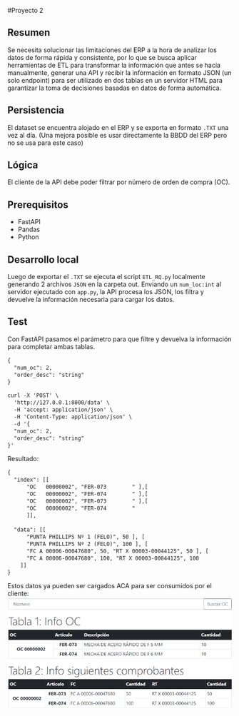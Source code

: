 #Proyecto 2
## Resumen
Se necesita solucionar las limitaciones del ERP a la hora de analizar los datos de forma rápida y consistente, por lo que se busca aplicar herramientas de ETL para transformar la información que antes se hacía manualmente, generar una API y recibir la información en formato JSON (un solo endpoint) para ser utilizado en dos tablas en un servidor HTML para garantizar la toma de decisiones basadas en datos de forma automática.

## Persistencia
El dataset se encuentra alojado en el ERP y se exporta en formato `.TXT` una vez al día. (Una mejora posible es usar directamente la BBDD del ERP pero no se usa para este caso)

## Lógica
El cliente de la API debe poder filtrar por número de orden de compra (OC).

## Prerequisitos
* FastAPI
* Pandas
* Python

## Desarrollo local
Luego de exportar el `.TXT` se ejecuta el script `ETL_RQ.py` localmente generando 2 archivos `JSON` en la carpeta out.
Enviando un `num_loc:int` al servidor ejecutado con `app.py`, la API procesa los JSON, los filtra y devuelve la información necesaria para cargar los datos.

## Test
Con FastAPI pasamos el parámetro para que filtre y devuelva la información para completar ambas tablas.
```
{
  "num_oc": 2,
  "order_desc": "string"
}
```
```
curl -X 'POST' \
  'http://127.0.0.1:8000/data' \
  -H 'accept: application/json' \
  -H 'Content-Type: application/json' \
  -d '{
  "num_oc": 2,
  "order_desc": "string"
}'
```

Resultado:
```
{
  "index": [[
      "OC   00000002", "FER-073        " ],[
      "OC   00000002", "FER-074        " ],[
      "OC   00000002", "FER-073        " ],[
      "OC   00000002", "FER-074        "
      ]],

  "data": [[
      "PUNTA PHILLIPS Nº 1 (FELO)", 50 ], [
      "PUNTA PHILLIPS Nº 2 (FELO)", 100 ], [
      "FC A 00006-00047680", 50, "RT X 00003-00044125", 50 ], [
      "FC A 00006-00047680", 100, "RT X 00003-00044125", 100
    ]]
}
```

Estos datos ya pueden ser cargados ACA para ser consumidos por el cliente:
![tabla](https://github.com/nico30994/ETL_Informes/blob/main/imgs/out_html_tables.PNG)